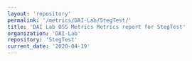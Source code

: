 ```yaml
---
layout: 'repository'
permalink: '/metrics/DAI-Lab/StegTest/'
title: 'DAI Lab OSS Metrics Metrics report for StegTest'
organization: 'DAI-Lab'
repository: 'StegTest'
current_date: '2020-04-19'
---
```

